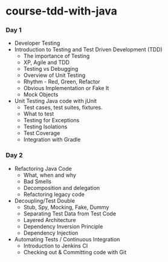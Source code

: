 # course-tdd-with-java

### Day 1

* Developer Testing
* Introduction to Testing and Test Driven Development (TDD)
    * The importance of Testing
    * XP, Agile and TDD
    * Testing vs Debugging
    * Overview of Unit Testing
    * Rhythm - Red, Green, Refactor
    * Obvious Implementation or Fake It
    * Mock Objects
* Unit Testing Java code with jUnit
    * Test cases, test suites, fixtures.
    * What to test
    * Testing for Exceptions
    * Testing Isolations
    * Test Coverage
    * Integration with Gradle


### Day 2

* Refactoring Java Code
    * What, when and why
    * Bad Smells
    * Decomposition and delegation
    * Refactoring legacy code
* Decoupling/Test Double
    * Stub, Spy, Mocking, Fake, Dummy
    * Separating Test Data from Test Code
    * Layered Architecture
    * Dependency Inversion Principle
    * Dependency Injection
* Automating Tests / Continuous Integration
    * Introduction to Jenkins CI
    * Checking out & Committing code with Git
